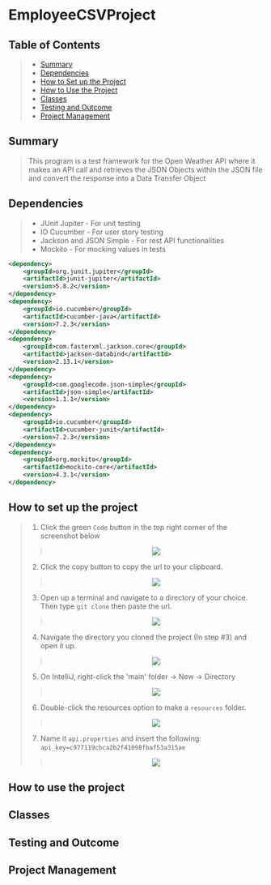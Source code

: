 # EmployeeCSVProject

## Table of Contents

> - [Summary](#Summary)
> - [Dependencies](#Dependencies)
> - [How to Set up the Project](#How-to-set-up-the-project)
> - [How to Use the Project](#How-to-use-the-project)
> - [Classes](#Classes)
> - [Testing and Outcome](#Testing-and-Outcome)
> - [Project Management](#Project-Management)

## Summary
> This program is a test framework for the Open Weather API where it makes an API call
> and retrieves the JSON Objects within the JSON file and convert the response into a Data Transfer Object

## Dependencies
> + JUnit Jupiter - For unit testing
> + IO Cucumber - For user story testing
> + Jackson and JSON Simple - For rest API functionalities
>+ Mockito - For mocking values in tests
```xml
<dependency>
    <groupId>org.junit.jupiter</groupId>
    <artifactId>junit-jupiter</artifactId>
    <version>5.8.2</version>
</dependency>
<dependency>
    <groupId>io.cucumber</groupId>
    <artifactId>cucumber-java</artifactId>
    <version>7.2.3</version>
</dependency>
<dependency>
    <groupId>com.fasterxml.jackson.core</groupId>
    <artifactId>jackson-databind</artifactId>
    <version>2.13.1</version>
</dependency>
<dependency>
    <groupId>com.googlecode.json-simple</groupId>
    <artifactId>json-simple</artifactId>
    <version>1.1.1</version>
</dependency>
<dependency>
    <groupId>io.cucumber</groupId>
    <artifactId>cucumber-junit</artifactId>
    <version>7.2.3</version>
</dependency>
<dependency>
    <groupId>org.mockito</groupId>
    <artifactId>mockito-core</artifactId>
    <version>4.3.1</version>
</dependency>
```

## How to set up the project

> 1. Click the green `Code` button in the top right corner of the screenshot below
>> <p align="center"> <img src="https://cdn.discordapp.com/attachments/935470190127353868/947263141228716082/unknown.png"/> </p>
> 2. Click the copy button to copy the url to your clipboard.
>> <p align="center"> <img src="https://cdn.discordapp.com/attachments/935470190127353868/947263513066352660/unknown.png"/> </p>
> 3. Open up a terminal and navigate to a directory of your choice. Then type `git clone` then paste the url.
>> <p align="center"> <img src="https://cdn.discordapp.com/attachments/935470190127353868/947264222570614824/unknown.png"/> </p>
> 4. Navigate the directory you cloned the project (In step #3) and open it up.
>> <p align="center"> <img src="https://cdn.discordapp.com/attachments/935470190127353868/947261936763023420/unknown.png"/> </p>
> 5. On IntelliJ, right-click the 'main' folder -> New -> Directory
>> <p align="center"> <img src="https://cdn.discordapp.com/attachments/935470190127353868/947266240685174805/unknown.png"/> </p>
> 6. Double-click the resources option to make a `resources` folder.
>> <p align="center"> <img src="https://cdn.discordapp.com/attachments/935470190127353868/947267293770023022/unknown.png"/> </p>
> 7. Name it `api.properties` and insert the following: `api_key=c977119cbca2b2f41098fbaf53a315ae`
>> <p align="center"> <img src="https://cdn.discordapp.com/attachments/935470190127353868/947268712354938950/unknown.png"/> </p>

## How to use the project

## Classes

## Testing and Outcome

## Project Management
